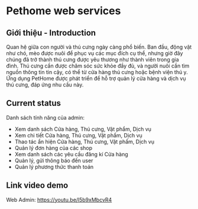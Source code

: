 # Pethome web services

## Giới thiệu - Introduction

Quan hệ giữa con người và thú cưng ngày càng phổ biến. Ban đầu, động vật như chó, mèo được nuôi để phục vụ các mục đích cụ thể, nhưng giờ đây chúng đã trở thành thú cưng được yêu thương như thành viên trong gia đình. Thú cưng cần được chăm sóc sức khỏe đầy đủ, và người nuôi cần tìm nguồn thông tin tin cậy, có thể từ cửa hàng thú cưng hoặc bệnh viện thú y. Ứng dụng PetHome được phát triển để hỗ trợ quản lý cửa hàng và dịch vụ thú cưng, đáp ứng nhu cầu này.

## Current status
Danh sách tính năng của admin:
- Xem danh sách Cửa hàng, Thú cưng, Vật phẩm, Dịch vụ
- Xem chi tiết Cửa hàng, Thú cưng, Vật phẩm, Dịch vụ
- Thao tác ẩn hiện Cửa hàng, Thú cưng, Vật phẩm, Dịch vụ
- Quản lý đơn hàng của các shop
- Xem danh sách các yêu cầu đăng kí Cửa hàng
- Quản lý, gửi thông báo đến user
- Quản lý phương thức thanh toán

## Link video demo
Web Admin: https://youtu.be/l5b9xMbcvR4

